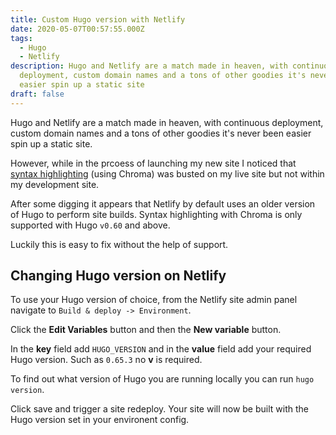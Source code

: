 ```yaml
---
title: Custom Hugo version with Netlify
date: 2020-05-07T00:57:55.000Z
tags:
  - Hugo
  - Netlify
description: Hugo and Netlify are a match made in heaven, with continuous
  deployment, custom domain names and a tons of other goodies it's never been
  easier spin up a static site
draft: false
---
```

Hugo and Netlify are a match made in heaven, with continuous deployment, custom domain names and a tons of other goodies it's never been easier spin up a static site.

However, while in the prcoess of launching my new site I noticed that [syntax highlighting](https://gohugo.io/content-management/syntax-highlighting/) (using Chroma) was busted on my live site but not within my development site.

After some digging it appears that Netlify by default uses an older version of Hugo to perform site builds. Syntax highlighting with Chroma is only supported with Hugo `v0.60` and above.

Luckily this is easy to fix without the help of support.

## Changing Hugo version on Netlify

To use your Hugo version of choice, from the Netlify site admin panel navigate to `Build & deploy -> Environment`.

Click the **Edit Variables** button and then the **New variable** button.

In the **key** field add `HUGO_VERSION` and in the **value** field add your required Hugo version. Such as `0.65.3` no **v** is required.

To find out what version of Hugo you are running locally you can run `hugo version`.

Click save and trigger a site redeploy. Your site will now be built with the Hugo version set in your environent config.